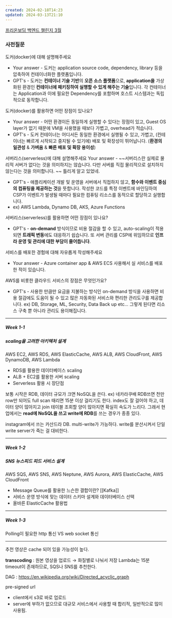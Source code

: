 ```yaml
---
created: 2024-02-18T14:23
updated: 2024-03-13T21:10
---
```

[프리온보딩 백엔드 챌린지 3월](https://www.wanted.co.kr/events/pre_challenge_be_17)

### 사전질문
도커(docker)에 대해 설명해주세요
- Your answer - 도커는 application source code, dependency, library 등을 압축하여 컨테이너화한 플랫폼입니다. 
- GPT's - 도커는 **컨테이너 기술 기반**의 **오픈 소스 플랫폼**으로, **application을** 가상화된 환경인 **컨테이너에 패키징하여 실행할 수 있게 해주는 기술**입니다. 각 컨테이너는 Application과 이에 필요한 Dependency를 포함하며 호스트 시스템과는 독립적으로 동작합니다.

도커(docker)를 활용하면 어떤 장점이 있나요?
- Your answer - 어떤 환경이든 동일하게 실행할 수 있다는 장점이 있고, Guest OS layer가 없기 때문에 VM을 사용했을 때보다 가볍고, overhead가 적습니다. 
- GPT's - 도커 컨테이너는 어디서든 동일한 환경에서 실행될 수 있고, 가볍고, (컨테이너는 빠르게 시작되고 중지될 수 있기에) 배포 및 확장성이 뛰어납니다. (**환경의 일관성** & **가벼움** & **빠른 배포 및 확장 용이성**)

서버리스(serverless)에 대해 설명해주세요
Your answer - ~~서버리스란 실제로 물리적 서버가 없다는 것을 의미하지는 않습니다. 다만 서버를 직접 물리적으로 설치하지 않는다는 것을 의미합니다. ~~
틀리게 알고 있었네.
- GPT's - 애플리케이션 개발 및 운영을 서버에서 직접하지 않고, **함수와 이벤트 중심의 컴퓨팅을 제공하는 것**을 뜻합니다. 작성한 코드를 특정 이벤트에 바인딩하여 CSP가 이벤트가 발생될 때마다 필요한 컴퓨팅 리소스를 동적으로 할당하고 실행합니다.
- ex) AWS Lambda, Dynamo DB, AKS, Azure Functions

서버리스(serverless)를 활용하면 어떤 장점이 있나요?
- GPT's - **on-demand** 방식이므로 비용 절감을 할 수 있고, auto-scaling이 적용되면 **트래픽 변동**에도 대응하기 쉽습니다. 또 서버 관리를 CSP에 위임하므로 **인프라 운영 및 관리에 대한 부담이 줄어듭니다**.

서비스를 배포한 경험에 대해 자유롭게 작성해주세요
- Your answer - Azure container app & AWS ECS 사용해서 실 서비스를 배포한 적이 있습니다.

AWS를 비롯한 클라우드 서비스의 장점은 무엇인가요?
- GPT's - 사용한 만큼만 요금을 지불하는 방식인 on-demand 방식을 사용하면 비용 절감에도 도움이 될 수 있고 많은 자동화된 서비스와 편리한 관리도구를 제공합니다. ex) DB, Storage, ML, Security, Data Back up etc... 그렇게 된다면 리소스 구축 뿐 아니라 관리도 용이해집니다. 

---
##### Week 1-1 
##### scaling을 고려한 아키텍처 설계

AWS EC2, AWS RDS, AWS ElasticCache, AWS ALB, AWS CloudFront, AWS DynamoDB, AWS Lambda  
- RDS를 활용한 데이터베이스 scaling  
- ALB + EC2를 활용한 서버 scaling  
- Serverless 활용 시 장단점

보통 시작은 RDB, 데이터 규모가 크면 NoSQL을 쓴다. ex) 네카라쿠배
RDB쓰면 천만 row만 되어도 full scan 때리면 15분 이상 걸리기도 한다.
index도 잘 걸어야 하고, 데이터 양이 많아지고 join 테이블 조회할 양이 많아지면 확실히 속도가 느리다.
그래서 현업에서는 **read에 NoSQL을 쓰고 write에 RDB**를 쓰는 경우가 종종 있다.

instagram에서 쓰는 카산드라 DB. multi-write가 가능하다. write를 분산시켜서 단일 write server가 죽는 걸 대비한다.
 

---
##### Week 1-2
##### SNS 뉴스피드 피드 서비스 설계

AWS SQS, AWS SNS, AWS Neptune, AWS Aurora, AWS ElasticCache, AWS CloudFront  
- Message Queue를 활용한 느슨한 결합이란? [[Kafka]]
- 서비스 운영 방식에 맞는 데이터 스키마 설계와 데이터베이스 선택  
- 올바른 ElasticCache 활용법

----
##### Week 1-3

Polling이 필요한 http 통신 VS web socket 통신

---

추천 영상은 cache 되어 있을 가능성이 높다.

**transcoding** : 원본 영상을 업로드 &rarr; 화질별로 나눠서 저장
Lambda는 15분 timeout이 존재하므로, SQS나 SNS를 추천한다.

DAG : https://en.wikipedia.org/wiki/Directed_acyclic_graph

pre-signed url
- client에서 s3로 바로 업로드
- server에 부하가 없으므로 대규모 서비스에서 사용할 때 합리적, 일반적으로 많이 사용됨.